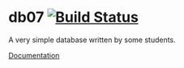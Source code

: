 # db07 [![Build Status](https://travis-ci.org/algdat/blatt-2-db07.svg)](https://travis-ci.org/algdat/blatt-2-db07)

A very simple database written by some students.

[Documentation](https://algdat.github.io/blatt-2-db07/)
